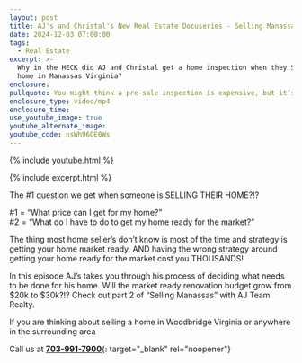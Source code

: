 ```yaml
---
layout: post
title: AJ's and Christal's New Real Estate Docuseries - Selling Manassas - Episode 2
date: 2024-12-03 07:00:00
tags:
  - Real Estate
excerpt: >-
  Why in the HECK did AJ and Christal get a home inspection when they SOLD their
  home in Manassas Virginia?
enclosure:
pullquote: You might think a pre-sale inspection is expensive, but it’s not.
enclosure_type: video/mp4
enclosure_time:
use_youtube_image: true
youtube_alternate_image:
youtube_code: nsWh96OE0Ws
---
```

{% include youtube.html %}

{% include excerpt.html %}

The \#1 question we get when someone is SELLING THEIR HOME?!?

\#1 = “What price can I get for my home?”<br>\#2 = “What do I have to do to get my home ready for the market?”

The thing most home seller’s don’t know is most of the time and strategy is getting your home market ready. AND having the wrong strategy around getting your home ready for the market cost you THOUSANDS!

In this episode AJ’s takes you through his process of deciding what needs to be done for his home. Will the market ready renovation budget grow from $20k to $30k?!? Check out part 2 of “Selling Manassas” with AJ Team Realty.

If you are thinking about selling a home in Woodbridge Virginia or anywhere in the surrounding area

Call us at [**703-991-7900**](703-991-7900){: target="_blank" rel="noopener"}